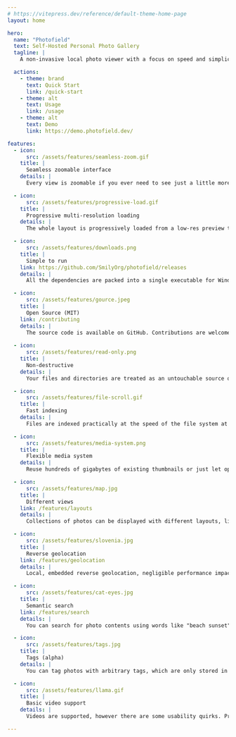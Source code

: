 ```yaml
---
# https://vitepress.dev/reference/default-theme-home-page
layout: home

hero:
  name: "Photofield"
  text: Self-Hosted Personal Photo Gallery
  tagline: |
    A non-invasive local photo viewer with a focus on speed and simplicity.

  actions:
    - theme: brand
      text: Quick Start
      link: /quick-start
    - theme: alt
      text: Usage
      link: /usage
    - theme: alt
      text: Demo
      link: https://demo.photofield.dev/

features:
  - icon:
      src: /assets/features/seamless-zoom.gif
    title: |
      Seamless zoomable interface
    details: |
      Every view is zoomable if you ever need to see just a little more detail.

  - icon:
      src: /assets/features/progressive-load.gif
    title: |
      Progressive multi-resolution loading
    details: |
      The whole layout is progressively loaded from a low-res preview to a full quality photo.

  - icon:
      src: /assets/features/downloads.png
    title: |
      Simple to run
    link: https://github.com/SmilyOrg/photofield/releases
    details: |
      All the dependencies are packed into a single executable for Windows, Linux, and macOS. Just download and run. Docker images are also available.

  - icon:
      src: /assets/features/gource.jpeg
    title: |
      Open Source (MIT)
    link: /contributing
    details: |
      The source code is available on GitHub. Contributions are welcome.
      
  - icon:
      src: /assets/features/read-only.png
    title: |
      Non-destructive
    details: |
      Your files and directories are treated as an untouchable source of truth and are never modified. You can even use a read-only mount.

  - icon:
      src: /assets/features/file-scroll.gif
    title: |
      Fast indexing
    details: |
      Files are indexed practically at the speed of the file system at up to 10000 files/sec. Additional details are extracted as follow-up operations at up to 1000 files/sec.

  - icon:
      src: /assets/features/media-system.png
    title: |
      Flexible media system
    details: |
      Reuse hundreds of gigabytes of existing thumbnails or just let optimized versions be generated automatically to speed up display.

  - icon:
      src: /assets/features/map.jpg
    title: |
      Different views
    link: /features/layouts
    details: |
      Collections of photos can be displayed with different layouts, like an album, a timeline, or a map.

  - icon:
      src: /assets/features/slovenia.jpg
    title: |
      Reverse geolocation
    link: /features/geolocation
    details: |
      Local, embedded reverse geolocation, negligible performance impact, no API calls needed. Supports ~50 thousand places powered by geoBoundaries.

  - icon:
      src: /assets/features/cat-eyes.jpg
    title: |
      Semantic search
    link: /features/search
    details: |
      You can search for photo contents using words like "beach sunset", "a couple kissing", or "cat eyes". Needs to be configured as it requires running a separate AI server.

  - icon:
      src: /assets/features/tags.jpg
    title: |
      Tags (alpha)
    details: |
      You can tag photos with arbitrary tags, which are only stored in the database and not in the photos themselves. Needs to be enabled in the configuration.

  - icon:
      src: /assets/features/llama.gif
    title: |
      Basic video support
    details: |
      Videos are supported, however there are some usability quirks. Previously transcoded resolutions are supported, but there is no support for on-the-fly transcoding right now.

---
```


<script setup>
import Background from './components/Background.vue'
import bg from './assets/background.jpeg'
</script>

<Background :src="bg" />
